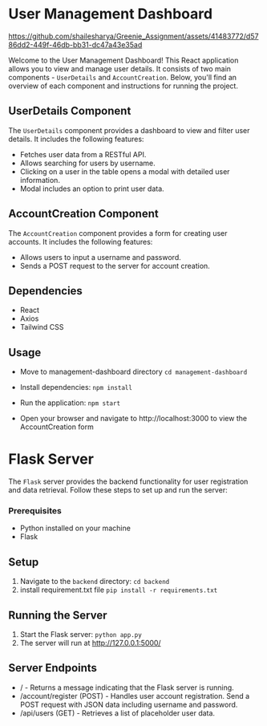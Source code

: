# User Management Dashboard

https://github.com/shailesharya/Greenie_Assignment/assets/41483772/d5786dd2-449f-46db-bb31-dc47a43e35ad

Welcome to the User Management Dashboard! This React application allows you to view and manage user details. It consists of two main components - `UserDetails` and `AccountCreation`. Below, you'll find an overview of each component and instructions for running the project.

## UserDetails Component

The `UserDetails` component provides a dashboard to view and filter user details. It includes the following features:

- Fetches user data from a RESTful API.
- Allows searching for users by username.
- Clicking on a user in the table opens a modal with detailed user information.
- Modal includes an option to print user data.

##  AccountCreation Component
The `AccountCreation` component provides a form for creating user accounts. It includes the following features:

- Allows users to input a username and password.
- Sends a POST request to the server for account creation.

## Dependencies
- React
- Axios
- Tailwind CSS

## Usage
- Move to management-dashboard directory
  ``` cd management-dashboard ```

- Install dependencies:
  ```npm install```

- Run the application:
  ```npm start```

- Open your browser and navigate to http://localhost:3000 to view the AccountCreation form

# Flask Server

The `Flask` server provides the backend functionality for user registration and data retrieval. Follow these steps to set up and run the server:

### Prerequisites

- Python installed on your machine
- Flask 


## Setup
1. Navigate to the `backend` directory:
   ```cd backend```
2. install requirement.txt file
   ```pip install -r requirements.txt```

## Running the Server
1. Start the Flask server:
  ```python app.py```
2. The server will run at http://127.0.0.1:5000/

## Server Endpoints
- / - Returns a message indicating that the Flask server is running.
- /account/register (POST) - Handles user account registration. Send a POST request with JSON data including username and password.
- /api/users (GET) - Retrieves a list of placeholder user data.
